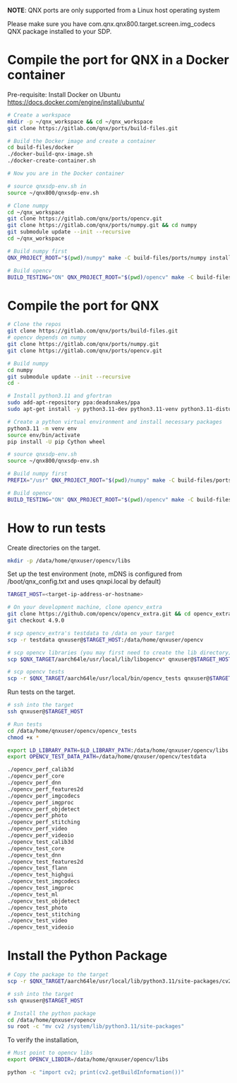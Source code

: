 **NOTE**: QNX ports are only supported from a Linux host operating system

Please make sure you have com.qnx.qnx800.target.screen.img_codecs QNX package installed to your SDP.

# Compile the port for QNX in a Docker container

Pre-requisite: Install Docker on Ubuntu https://docs.docker.com/engine/install/ubuntu/
```bash
# Create a workspace
mkdir -p ~/qnx_workspace && cd ~/qnx_workspace
git clone https://gitlab.com/qnx/ports/build-files.git

# Build the Docker image and create a container
cd build-files/docker
./docker-build-qnx-image.sh
./docker-create-container.sh

# Now you are in the Docker container

# source qnxsdp-env.sh in
source ~/qnx800/qnxsdp-env.sh

# Clone numpy
cd ~/qnx_workspace
git clone https://gitlab.com/qnx/ports/opencv.git
git clone https://gitlab.com/qnx/ports/numpy.git && cd numpy
git submodule update --init --recursive
cd ~/qnx_workspace

# Build numpy first
QNX_PROJECT_ROOT="$(pwd)/numpy" make -C build-files/ports/numpy install -j$(nproc)

# Build opencv
BUILD_TESTING="ON" QNX_PROJECT_ROOT="$(pwd)/opencv" make -C build-files/ports/opencv install -j$(nproc)
```

# Compile the port for QNX
```bash
# Clone the repos
git clone https://gitlab.com/qnx/ports/build-files.git
# opencv depends on numpy
git clone https://gitlab.com/qnx/ports/numpy.git
git clone https://gitlab.com/qnx/ports/opencv.git

# Build numpy
cd numpy
git submodule update --init --recursive
cd -

# Install python3.11 and gfortran
sudo add-apt-repository ppa:deadsnakes/ppa
sudo apt-get install -y python3.11-dev python3.11-venv python3.11-distutils software-properties-common gfortran

# Create a python virtual environment and install necessary packages
python3.11 -m venv env
source env/bin/activate
pip install -U pip Cython wheel

# source qnxsdp-env.sh
source ~/qnx800/qnxsdp-env.sh

# Build numpy first
PREFIX="/usr" QNX_PROJECT_ROOT="$(pwd)/numpy" make -C build-files/ports/numpy install -j$(nproc)

# Build opencv
BUILD_TESTING="ON" QNX_PROJECT_ROOT="$(pwd)/opencv" make -C build-files/ports/opencv install -j$(nproc)
```

# How to run tests

Create directories on the target.

```bash
mkdir -p /data/home/qnxuser/opencv/libs
````

Set up the test environment (note, mDNS is configured from
/boot/qnx_config.txt and uses qnxpi.local by default)
```bash
TARGET_HOST=<target-ip-address-or-hostname>

# On your development machine, clone opencv_extra
git clone https://github.com/opencv/opencv_extra.git && cd opencv_extra
git checkout 4.9.0

# scp opencv_extra's testdata to /data on your target
scp -r testdata qnxuser@$TARGET_HOST:/data/home/qnxuser/opencv

# scp opencv libraries (you may first need to create the lib directory)
scp $QNX_TARGET/aarch64le/usr/local/lib/libopencv* qnxuser@$TARGET_HOST:/data/home/qnxuser/opencv/libs

# scp opencv tests
scp -r $QNX_TARGET/aarch64le/usr/local/bin/opencv_tests qnxuser@$TARGET_HOST:/data/home/qnxuser/opencv
```

Run tests on the target.
```bash
# ssh into the target
ssh qnxuser@$TARGET_HOST

# Run tests
cd /data/home/qnxuser/opencv/opencv_tests
chmod +x *

export LD_LIBRARY_PATH=$LD_LIBRARY_PATH:/data/home/qnxuser/opencv/libs
export OPENCV_TEST_DATA_PATH=/data/home/qnxuser/opencv/testdata

./opencv_perf_calib3d
./opencv_perf_core
./opencv_perf_dnn
./opencv_perf_features2d
./opencv_perf_imgcodecs
./opencv_perf_imgproc
./opencv_perf_objdetect
./opencv_perf_photo
./opencv_perf_stitching
./opencv_perf_video
./opencv_perf_videoio
./opencv_test_calib3d
./opencv_test_core
./opencv_test_dnn
./opencv_test_features2d
./opencv_test_flann
./opencv_test_highgui
./opencv_test_imgcodecs
./opencv_test_imgproc
./opencv_test_ml
./opencv_test_objdetect
./opencv_test_photo
./opencv_test_stitching
./opencv_test_video
./opencv_test_videoio
```

# Install the Python Package

```bash
# Copy the package to the target
scp -r $QNX_TARGET/aarch64le/usr/local/lib/python3.11/site-packages/cv2 qnxuser@$TARGET_HOST:/data/home/qnxuser/opencv

# ssh into the target
ssh qnxuser@$TARGET_HOST

# Install the python package
cd /data/home/qnxuser/opencv
su root -c "mv cv2 /system/lib/python3.11/site-packages"
```

To verify the installation,
```bash
# Must point to opencv libs
export OPENCV_LIBDIR=/data/home/qnxuser/opencv/libs

python -c "import cv2; print(cv2.getBuildInformation())"
```
